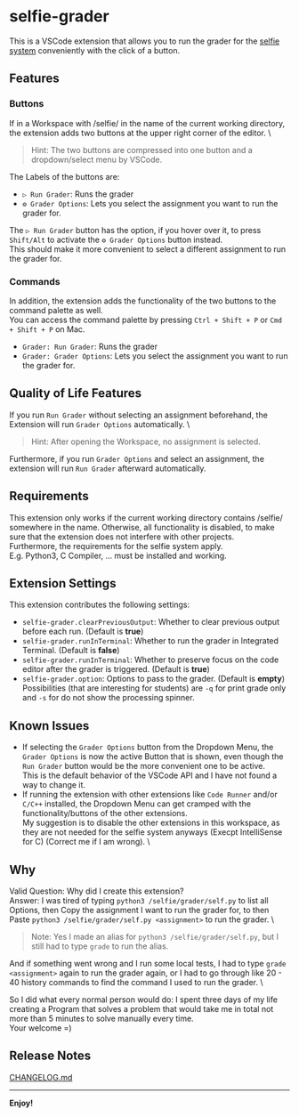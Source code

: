 # selfie-grader

This is a VSCode extension that allows you to run the grader for the [selfie system](https://github.com/cksystemsteaching/selfie) conveniently with the click of a button.

## Features

### Buttons

If in a Workspace with /selfie/ in the name of the current working directory, the extension adds two buttons at the upper right corner of the editor. \
>Hint: The two buttons are compressed into one button and a dropdown/select menu by VSCode. 

The Labels of the buttons are:
* `▷ Run Grader`: Runs the grader 
* `⚙ Grader Options`: Lets you select the assignment you want to run the grader for.

The `▷ Run Grader` button has the option, if you hover over it, to press `Shift/Alt` to activate the `⚙ Grader Options` button instead. \
This should make it more convenient to select a different assignment to run the grader for.

### Commands

In addition, the extension adds the functionality of the two buttons to the command palette as well. \
You can access the command palette by pressing `Ctrl + Shift + P` or `Cmd + Shift + P` on Mac.
* `Grader: Run Grader`: Runs the grader 
* `Grader: Grader Options`: Lets you select the assignment you want to run the grader for.

## Quality of Life Features

If you run `Run Grader` without selecting an assignment beforehand, the Extension will run `Grader Options` automatically. \
> Hint: After opening the Workspace, no assignment is selected.

Furthermore, if you run `Grader Options` and select an assignment, the extension will run `Run Grader` afterward automatically. 

## Requirements

This extension only works if the current working directory contains /selfie/ somewhere in the name. Otherwise, all functionality is disabled, to make sure that the extension does not interfere with other projects. \
Furthermore, the requirements for the selfie system apply.\
 E.g. Python3, C Compiler, ... must be installed and working.

## Extension Settings

This extension contributes the following settings:

* `selfie-grader.clearPreviousOutput`: Whether to clear previous output before each run.  (Default is __true__)
* `selfie-grader.runInTerminal`: Whether to run the grader in Integrated Terminal. (Default is __false__)
* `selfie-grader.runInTerminal`: Whether to preserve focus on the code editor after the grader is triggered. (Default is __true__)
* `selfie-grader.option`: Options to pass to the grader. (Default is __empty__) \
Possibilities (that are interesting for students) are `-q` for print grade only and `-s` for do not show the processing spinner.

## Known Issues

* If selecting the `Grader Options` button from the Dropdown Menu, the `Grader Options` is now the active Button that is shown, even though the `Run Grader` button would be the more convenient one to be active. \
This is the default behavior of the VSCode API and I have not found a way to change it.
* If running the extension with other extensions like `Code Runner` and/or `C/C++` installed, the Dropdown Menu can get cramped with the functionality/buttons of the other extensions. \
My suggestion is to disable the other extensions in this workspace, as they are not needed for the selfie system anyways (Execpt IntelliSense for C) (Correct me if I am wrong). \

## Why

Valid Question: Why did I create this extension? \
Answer: I was tired of typing `python3 /selfie/grader/self.py` to list all Options, then Copy the assignment I want to run the grader for, to then Paste `python3 /selfie/grader/self.py <assignment>` to run the grader. \
> Note: Yes I made an alias for `python3 /selfie/grader/self.py`, but I still had to type `grade` to run the alias.

And if something went wrong and I run some local tests, I had to type `grade <assignment>` again to run the grader again, or I had to go through like 20 - 40 history commands to find the command I used to run the grader. \

So I did what every normal person would do: I spent three days of my life creating a Program that solves a problem that would take me in total not more than 5 minutes to solve manually every time. \
Your welcome =\)

## Release Notes

[CHANGELOG.md](CHANGELOG.md)

---

**Enjoy!**
